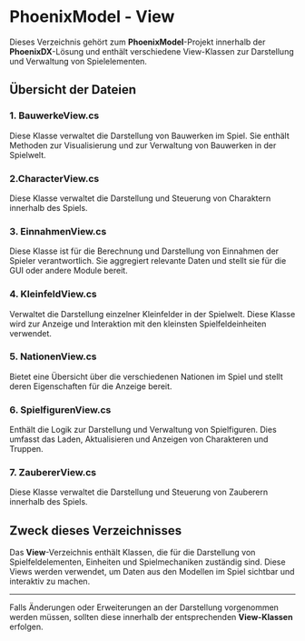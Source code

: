 ﻿# PhoenixModel - View

Dieses Verzeichnis gehört zum **PhoenixModel**-Projekt innerhalb der **PhoenixDX**-Lösung und enthält verschiedene View-Klassen zur Darstellung und Verwaltung von Spielelementen.

## Übersicht der Dateien

### 1. BauwerkeView.cs
Diese Klasse verwaltet die Darstellung von Bauwerken im Spiel. Sie enthält Methoden zur Visualisierung und zur Verwaltung von Bauwerken in der Spielwelt.

### 2.CharacterView.cs
Diese Klasse verwaltet die Darstellung und Steuerung von Charaktern innerhalb des Spiels. 

### 3. EinnahmenView.cs
Diese Klasse ist für die Berechnung und Darstellung von Einnahmen der Spieler verantwortlich. Sie aggregiert relevante Daten und stellt sie für die GUI oder andere Module bereit.

### 4. KleinfeldView.cs
Verwaltet die Darstellung einzelner Kleinfelder in der Spielwelt. Diese Klasse wird zur Anzeige und Interaktion mit den kleinsten Spielfeldeinheiten verwendet.

### 5. NationenView.cs
Bietet eine Übersicht über die verschiedenen Nationen im Spiel und stellt deren Eigenschaften für die Anzeige bereit.

### 6. SpielfigurenView.cs
Enthält die Logik zur Darstellung und Verwaltung von Spielfiguren. Dies umfasst das Laden, Aktualisieren und Anzeigen von Charakteren und Truppen.

### 7. ZaubererView.cs
Diese Klasse verwaltet die Darstellung und Steuerung von Zauberern innerhalb des Spiels. 

## Zweck dieses Verzeichnisses
Das **View**-Verzeichnis enthält Klassen, die für die Darstellung von Spielfeldelementen, Einheiten und Spielmechaniken zuständig sind. Diese Views werden verwendet, um Daten aus den Modellen im Spiel sichtbar und interaktiv zu machen.

---

Falls Änderungen oder Erweiterungen an der Darstellung vorgenommen werden müssen, sollten diese innerhalb der entsprechenden **View-Klassen** erfolgen.